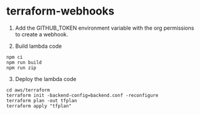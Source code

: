 # terraform-webhooks

1. Add the GITHUB_TOKEN environment variable with the org permissions to create a webhook.

2. Build lambda code

```shell
npm ci
npm run build
npm run zip
```

3. Deploy the lambda code

```shell
cd aws/terraform
terraform init -backend-config=backend.conf -reconfigure
terraform plan -out tfplan
terraform apply "tfplan"
``````